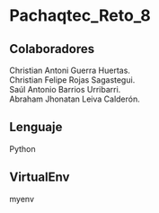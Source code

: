 # Pachaqtec_Reto_8

## Colaboradores

Christian Antoni Guerra Huertas.<br>
Christian Felipe Rojas Sagastegui.<br>
Saúl Antonio Barrios Urribarri.<br>
Abraham Jhonatan Leiva Calderón.


## Lenguaje
Python

## VirtualEnv
myenv
